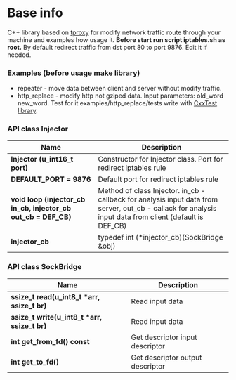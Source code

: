 # Base info
C++ library based on [tproxy](https://www.kernel.org/doc/Documentation/networking/tproxy.txt) for modify network traffic route through your machine and examples how usage it.  **Before start run script iptables.sh as root.** By default redirect traffic from dst port 80 to port 9876. Edit it if needed.
### Examples (before usage make library)
* repeater - move data between client and server without modify traffic.
* http_replace - modify http not gziped data. Input parameters: old_word new_word. Test for it examples/http_replace/tests write with [CxxTest library](http://cxxtest.com/).

### API class Injector
| Name  | Description |
| ------------- | ------------- |
| **Injector (u_int16_t port)**  | Constructor for Injector class. Port for redirect iptables rule |
| **DEFAULT_PORT = 9876**  | Default port for redirect iptables rule  |
|  **void loop (injector_cb in_cb, injector_cb out_cb = DEF_CB)** | Method of class Injector. in_cb - callback for analysis input data from server, out_cb - callack for analysis input data from client (default is DEF_CB)   |
| **injector_cb** | typedef int (*injector_cb)(SockBridge &obj)|

### API class SockBridge 
| Name  | Description |
| ------------- | ------------- |
| **ssize_t read(u_int8_t \*arr, ssize_t br)**  | Read input data|
| **ssize_t write(u_int8_t \*arr, ssize_t br)**  | Read input data|
| **int get_from_fd() const**  | Get descriptor input descriptor|
| **int get_to_fd()**  | Get descriptor output descriptor|
